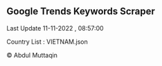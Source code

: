

## Google Trends Keywords Scraper 
 
Last Update 11-11-2022 , 08:57:00

Country List :
VIETNAM.json



© Abdul Muttaqin 
